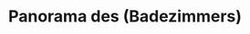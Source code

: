 ---
layout: /panorama.ect
project: '/web/projects/private/orange-jam'
image: 'http://hub.acherno.com/svn/portokalovo-sladko/Site/Panorami/Dinko_Lulin_Panorama_Banq.jpg'
title: 'Panorama des (Badezimmers)'
sitemap: false
---